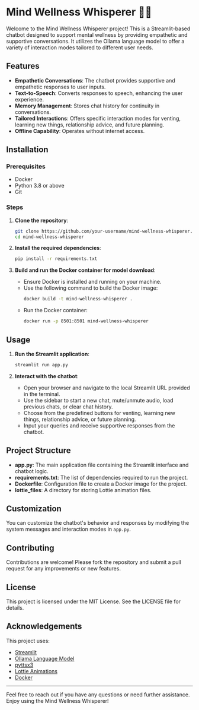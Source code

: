 # Mind Wellness Whisperer 🧘‍♀️

Welcome to the Mind Wellness Whisperer project! This is a Streamlit-based chatbot designed to support mental wellness by providing empathetic and supportive conversations. It utilizes the Ollama language model to offer a variety of interaction modes tailored to different user needs.

## Features

- **Empathetic Conversations**: The chatbot provides supportive and empathetic responses to user inputs.
- **Text-to-Speech**: Converts responses to speech, enhancing the user experience.
- **Memory Management**: Stores chat history for continuity in conversations.
- **Tailored Interactions**: Offers specific interaction modes for venting, learning new things, relationship advice, and future planning.
- **Offline Capability**: Operates without internet access.

## Installation

### Prerequisites

- Docker
- Python 3.8 or above
- Git

### Steps

1. **Clone the repository**:
    ```bash
    git clone https://github.com/your-username/mind-wellness-whisperer.git
    cd mind-wellness-whisperer
    ```

2. **Install the required dependencies**:
    ```bash
    pip install -r requirements.txt
    ```

3. **Build and run the Docker container for model download**:
    - Ensure Docker is installed and running on your machine.
    - Use the following command to build the Docker image:
        ```bash
        docker build -t mind-wellness-whisperer .
        ```
    - Run the Docker container:
        ```bash
        docker run -p 8501:8501 mind-wellness-whisperer
        ```

## Usage

1. **Run the Streamlit application**:
    ```bash
    streamlit run app.py
    ```

2. **Interact with the chatbot**:
   - Open your browser and navigate to the local Streamlit URL provided in the terminal.
   - Use the sidebar to start a new chat, mute/unmute audio, load previous chats, or clear chat history.
   - Choose from the predefined buttons for venting, learning new things, relationship advice, or future planning.
   - Input your queries and receive supportive responses from the chatbot.

## Project Structure

- **app.py**: The main application file containing the Streamlit interface and chatbot logic.
- **requirements.txt**: The list of dependencies required to run the project.
- **Dockerfile**: Configuration file to create a Docker image for the project.
- **lottie_files**: A directory for storing Lottie animation files.

## Customization

You can customize the chatbot's behavior and responses by modifying the system messages and interaction modes in `app.py`.

## Contributing

Contributions are welcome! Please fork the repository and submit a pull request for any improvements or new features.

## License

This project is licensed under the MIT License. See the LICENSE file for details.

## Acknowledgements

This project uses:
- [Streamlit](https://streamlit.io/)
- [Ollama Language Model](https://ollama.ai/)
- [pyttsx3](https://pypi.org/project/pyttsx3/)
- [Lottie Animations](https://lottiefiles.com/)
- [Docker](https://www.docker.com/)

---

Feel free to reach out if you have any questions or need further assistance. Enjoy using the Mind Wellness Whisperer!
